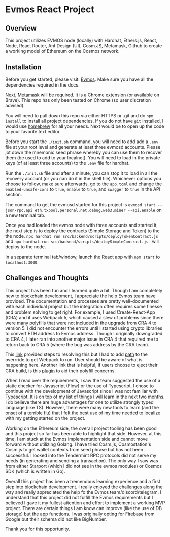 # Evmos React Project

## Overview

This project utilizes EVMOS node (locally) with Hardhat, Ethers.js, React, Node, React Router, Ant Design (UI), Cosm.JS, Metamask, Github to create a working model of Ethereum on the Cosmos network.

## Installation

Before you get started, please visit: [Evmos](https://evmos.dev/quickstart/run_node.html#). Make sure you have all the dependencies required in the docs.

Next, [Metamask](https://metamask.io/) will be required. It is a Chrome extension (or available on Brave). This repo has only been tested on Chrome (so user discretion advised).

You will need to pull down this repo via either HTTPS or .git and do `npm install` to install all project dependencies. If you do not have `git` installed, I would use [homebrew](https://brew.sh/) for all your needs. Next would be to open up the code to your favorite text editor.

Before you start the `./init.sh` command, you will need to add add a `.env` file at your root level and generate at least three evmosd accounts. Please jot down the mnemonic seed phrase whereby you can use them to recover them (be used to add to your localnet). You will need to load in the private keys (of at least three accounts) to the `.env` file for hardhat.

Run the `./init.sh` file and after a minute, you can stop it to load in all the recovery account (or you can do it in the shell file). Whichever options you choose to follow, make sure afterwards, go to the `app.toml` and change the `enabled-unsafe-cors` to `true`, `enable` to `true`, and `swagger` to `true` in the API section.

The command to get the evmosd started for this project is `evmosd start --json-rpc.api eth,txpool,personal,net,debug,web3,miner --api.enable` on a new terminal tab.

Once you had loaded the evmos node with three accounts and started it, the next step is to deploy the contracts (Simple Storage and Token) to the the node. `npx hardhat run src/backend/scripts/deployTokenContract.js ` and `npx hardhat run src/backend/scripts/deploySimpleContract.js ` will deploy to the node.

In a separate terminal tab/window, launch the React app with `npm start` to `localhost:3000`.

## Challenges and Thoughts

This project has been fun and I learned quite a bit. Though I am completely new to blockchain development, I appreciate the help Evmos team have provided. The documentation and processes are pretty well-documented with each individual project but the integration often requires some finesse and problem solving to get right. For example, I used Create-React-App (CRA) and it uses Webpack 5, which caused a slew of problems since there were many polyfills that were not included in the upgrade from CRA 4 to version 5. I did not encounter the errors until I started using crypto libraries to convert ETH address to Evmos address. Though I originally downgraded to CRA 4, I later ran into another major issue in CRA 4 that required me to return back to CRA 5 (where the bug was address by the CRA team). 

This [link](https://github.com/ChainSafe/web3.js#troubleshooting-and-known-issues) provided steps to resolving this but I had to add [path](https://stackoverflow.com/questions/70559396/webpack-breaking-change) to the overrride to get Webpack to run. User should be aware of what is happening here. Another link that is helpful, if users choose to eject their CRA build, is this [plugin](https://www.npmjs.com/package/node-polyfill-webpack-plugin) to aid their polyfill concerns.

When I read over the requirements, I saw the team suggested the use of a static checker for Javascript (Flow) or the use of Typescript. I chose to continue with the development of Javascript since I was not familiar with Typescript. It is on top of my list of things I will learn in the next two months. I do believe there are huge advantages for one to utilize strongly typed language (like TS). However, there were many new tools to learn (and the onset of a terrible flu) that I felt the best use of my time needed to localize with my getting started on the project.

Working on the Ethereum side, the overall project tooling has been good and this project so far has been able to highlight that side. However, at this time, I am stuck at the Evmos implementation side and cannot move forward without utilizing Golang. I have tried Cosm.js, Cosmostation's Cosm.js to get wallet contexts from seed phrase but has not been successful. I looked into the Tendermint RPC protocols did not serve my needs (in generating and sending a transaction). The only way I saw was from either Starport (which I did not see in the evmos modules) or Cosmos SDK (which is written in Go). 

Overall this project has been a tremendous learning experience and a first step into blockchain development. I really enjoyed the challenges along the way and really appreciated the help fo the Evmos team/discord/telegram. I understand that this project did not fulfill the Evmos requirements but I believed I gave it my fullest attention and effort to implement a working MVP project. There are certain things I am know can improve (like the use of DB storage) but the app functions. I was originally opting for Firebase from Google but their schema did not like BigNumber.

Thank you for this opportunity.